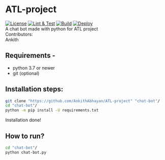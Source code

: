 # ATL-project
[![License](https://img.shields.io/badge/license-MIT-green)](LICENSE)
[![Lint & Test][1]][2]
[![Build][3]][4]
[![Deploy][5]][6]  
A chat bot made with python for ATL project  
Contributors:   
Ankith  

## Requirements - 
- python 3.7 or newer  
- git (optional) 

## Installation steps:
```bash
git clone "https://github.com/AnkithAbhayan/ATL-project" "chat-bot"/
cd "chat-bot"/
python -m pip install -U requirements.txt
```
Installation done!  
  
## How to run?
```bash
cd "chat-bot"/
python chat-bot.py
```
[1]: https://github.com/python-discord/bot/workflows/Lint%20&%20Test/badge.svg?branch=master
[2]: https://github.com/python-discord/bot/actions?query=workflow%3A%22Lint+%26+Test%22+branch%3Amaster
[3]: https://github.com/python-discord/bot/workflows/Build/badge.svg?branch=master
[4]: https://github.com/python-discord/bot/actions?query=workflow%3ABuild+branch%3Amaster
[5]: https://github.com/python-discord/bot/workflows/Deploy/badge.svg?branch=master
[6]: https://github.com/python-discord/bot/actions?query=workflow%3ADeploy+branch%3Amaster